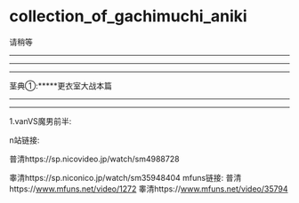 # collection_of_gachimuchi_aniki
请稍等


___________
___________
_______
茎典①:*****更衣室大战本篇
______
______
1.vanVS魔男前半:

n站链接:

普清https://sp.nicovideo.jp/watch/sm4988728

睾清https://sp.niconico.jp/watch/sm35948404
mfuns链接:
普清https://www.mfuns.net/video/1272
睾清https://www.mfuns.net/video/35794

